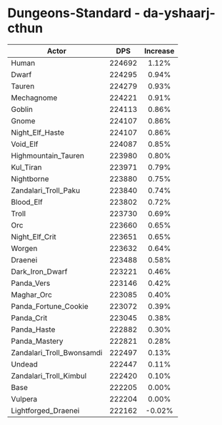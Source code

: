 # Dungeons-Standard - da-yshaarj-cthun
| Actor | DPS | Increase |
|---|:---:|:---:|
|Human|224692|1.12%|
|Dwarf|224295|0.94%|
|Tauren|224279|0.93%|
|Mechagnome|224221|0.91%|
|Goblin|224113|0.86%|
|Gnome|224107|0.86%|
|Night_Elf_Haste|224107|0.86%|
|Void_Elf|224087|0.85%|
|Highmountain_Tauren|223980|0.80%|
|Kul_Tiran|223971|0.79%|
|Nightborne|223880|0.75%|
|Zandalari_Troll_Paku|223840|0.74%|
|Blood_Elf|223802|0.72%|
|Troll|223730|0.69%|
|Orc|223660|0.65%|
|Night_Elf_Crit|223651|0.65%|
|Worgen|223632|0.64%|
|Draenei|223488|0.58%|
|Dark_Iron_Dwarf|223221|0.46%|
|Panda_Vers|223146|0.42%|
|Maghar_Orc|223085|0.40%|
|Panda_Fortune_Cookie|223072|0.39%|
|Panda_Crit|223045|0.38%|
|Panda_Haste|222882|0.30%|
|Panda_Mastery|222821|0.28%|
|Zandalari_Troll_Bwonsamdi|222497|0.13%|
|Undead|222447|0.11%|
|Zandalari_Troll_Kimbul|222420|0.10%|
|Base|222205|0.00%|
|Vulpera|222204|0.00%|
|Lightforged_Draenei|222162|-0.02%|
